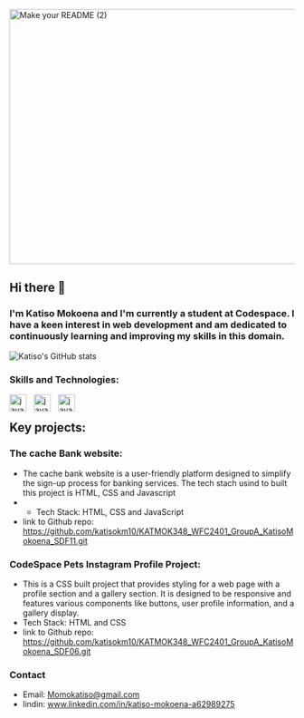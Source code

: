 
<p align=”center”>

<img width="1000" height="450" alt="Make your README (2)" src="https://github.com/katisokm10/katisokm10/assets/130474037/fd3e8df9-3d92-464c-9978-eebeb876df26">
</p>

## Hi there 👋

### I'm Katiso Mokoena and I'm currently a student at Codespace. I have a keen interest in web development and am dedicated to continuously learning and improving my skills in this domain.


![Katiso's GitHub stats](https://github-readme-stats.vercel.app/api?username=katisokm10&theme=dark&show_icons=true)

 ### Skills and Technologies:

<img align="left" alt="javascript" width="30px" style="padding-right:10px;" src="https://cdn.jsdelivr.net/gh/devicons/devicon@latest/icons/javascript/javascript-original.svg" />
<img align="left" alt="javascript" width="30px" style="padding-right:10px;"  src="https://cdn.jsdelivr.net/gh/devicons/devicon@latest/icons/css3/css3-original.svg" />
<img align="left" alt="javascript" width="30px" style="padding-right:10px;"  src="https://cdn.jsdelivr.net/gh/devicons/devicon@latest/icons/html5/html5-original.svg" />


<br/>

## Key projects:
### The cache Bank website:
 - The cache bank website is a user-friendly platform designed to simplify the sign-up process for banking services. The tech stach usind to built this project is HTML, CSS and Javascript
 -  - Tech Stack: HTML, CSS and JavaScript
 - link to Github repo: https://github.com/katisokm10/KATMOK348_WFC2401_GroupA_KatisoMokoena_SDF11.git

### CodeSpace Pets Instagram Profile Project:
 - This is a CSS built project that provides styling for a web page with a profile section and a gallery section. It is designed to be responsive and features various components like buttons, user profile information, and a gallery display.
  - Tech Stack: HTML and CSS 
 - link to Github repo: https://github.com/katisokm10/KATMOK348_WFC2401_GroupA_KatisoMokoena_SDF06.git

### Contact
 - Email: Momokatiso@gmail.com
 - lindin: www.linkedin.com/in/katiso-mokoena-a62989275



<!--
**katisokm10/katisokm10** is a ✨ _special_ ✨ repository because its `README.md` (this file) appears on your GitHub profile.

Here are some ideas to get you started:

- 🔭 I’m currently working on ...
- 🌱 I’m currently learning ...
- 👯 I’m looking to collaborate on ...
- 🤔 I’m looking for help with ...
- 💬 Ask me about ...
- 📫 How to reach me: ...
- 😄 Pronouns: ...
- ⚡ Fun fact: ...
-->
